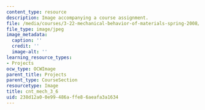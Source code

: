 ```yaml
---
content_type: resource
description: Image accompanying a course assignment.
file: /media/courses/3-22-mechanical-behavior-of-materials-spring-2008/238d12a00e99486affe86aeafa3a1634_cnt_mech_3_6.jpg
file_type: image/jpeg
image_metadata:
  caption: ''
  credit: ''
  image-alt: ''
learning_resource_types:
- Projects
ocw_type: OCWImage
parent_title: Projects
parent_type: CourseSection
resourcetype: Image
title: cnt_mech_3_6
uid: 238d12a0-0e99-486a-ffe8-6aeafa3a1634
---
```


